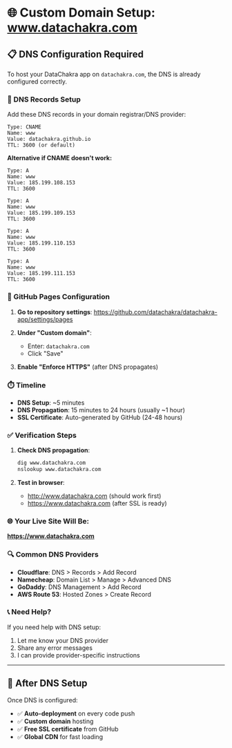 # 🌐 Custom Domain Setup: www.datachakra.com

## 📋 **DNS Configuration Required**

To host your DataChakra app on `datachakra.com`, the DNS is already configured correctly.

### **🔧 DNS Records Setup**

Add these DNS records in your domain registrar/DNS provider:

```
Type: CNAME
Name: www
Value: datachakra.github.io
TTL: 3600 (or default)
```

**Alternative if CNAME doesn't work:**
```
Type: A
Name: www
Value: 185.199.108.153
TTL: 3600

Type: A  
Name: www
Value: 185.199.109.153
TTL: 3600

Type: A
Name: www
Value: 185.199.110.153  
TTL: 3600

Type: A
Name: www
Value: 185.199.111.153
TTL: 3600
```

### **🎯 GitHub Pages Configuration**

1. **Go to repository settings**: 
   https://github.com/datachakra/datachakra-app/settings/pages

2. **Under "Custom domain"**:
   - Enter: `datachakra.com`
   - Click "Save"

3. **Enable "Enforce HTTPS"** (after DNS propagates)

### **⏱️ Timeline**

- **DNS Setup**: ~5 minutes
- **DNS Propagation**: 15 minutes to 24 hours (usually ~1 hour)
- **SSL Certificate**: Auto-generated by GitHub (24-48 hours)

### **✅ Verification Steps**

1. **Check DNS propagation**:
   ```bash
   dig www.datachakra.com
   nslookup www.datachakra.com
   ```

2. **Test in browser**:
   - http://www.datachakra.com (should work first)
   - https://www.datachakra.com (after SSL is ready)

### **🌐 Your Live Site Will Be**:
**https://www.datachakra.com**

### **🔍 Common DNS Providers**

- **Cloudflare**: DNS > Records > Add Record
- **Namecheap**: Domain List > Manage > Advanced DNS
- **GoDaddy**: DNS Management > Add Record
- **AWS Route 53**: Hosted Zones > Create Record

### **📞 Need Help?**

If you need help with DNS setup:
1. Let me know your DNS provider
2. Share any error messages
3. I can provide provider-specific instructions

---

## 🚀 **After DNS Setup**

Once DNS is configured:
- ✅ **Auto-deployment** on every code push
- ✅ **Custom domain** hosting
- ✅ **Free SSL certificate** from GitHub
- ✅ **Global CDN** for fast loading